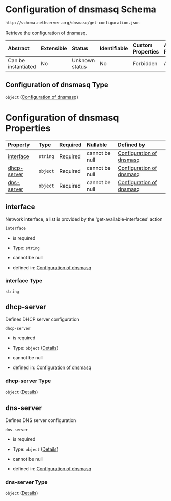# Configuration of dnsmasq Schema

```txt
http://schema.nethserver.org/dnsmasq/get-configuration.json
```

Retrieve the configuration of dnsmasq.

| Abstract            | Extensible | Status         | Identifiable | Custom Properties | Additional Properties | Access Restrictions | Defined In                                                                      |
| :------------------ | :--------- | :------------- | :----------- | :---------------- | :-------------------- | :------------------ | :------------------------------------------------------------------------------ |
| Can be instantiated | No         | Unknown status | No           | Forbidden         | Allowed               | none                | [get-configuration.json](dnsmasq/get-configuration.json "open original schema") |

## Configuration of dnsmasq Type

`object` ([Configuration of dnsmasq](get-configuration.md))

# Configuration of dnsmasq Properties

| Property                    | Type     | Required | Nullable       | Defined by                                                                                                                                                    |
| :-------------------------- | :------- | :------- | :------------- | :------------------------------------------------------------------------------------------------------------------------------------------------------------ |
| [interface](#interface)     | `string` | Required | cannot be null | [Configuration of dnsmasq](get-configuration-properties-interface.md "http://schema.nethserver.org/dnsmasq/get-configuration.json#/properties/interface")     |
| [dhcp-server](#dhcp-server) | `object` | Required | cannot be null | [Configuration of dnsmasq](get-configuration-properties-dhcp-server.md "http://schema.nethserver.org/dnsmasq/get-configuration.json#/properties/dhcp-server") |
| [dns-server](#dns-server)   | `object` | Required | cannot be null | [Configuration of dnsmasq](get-configuration-properties-dns-server.md "http://schema.nethserver.org/dnsmasq/get-configuration.json#/properties/dns-server")   |

## interface

Network interface, a list is provided by the 'get-available-interfaces' action

`interface`

*   is required

*   Type: `string`

*   cannot be null

*   defined in: [Configuration of dnsmasq](get-configuration-properties-interface.md "http://schema.nethserver.org/dnsmasq/get-configuration.json#/properties/interface")

### interface Type

`string`

## dhcp-server

Defines DHCP server configuration

`dhcp-server`

*   is required

*   Type: `object` ([Details](get-configuration-properties-dhcp-server.md))

*   cannot be null

*   defined in: [Configuration of dnsmasq](get-configuration-properties-dhcp-server.md "http://schema.nethserver.org/dnsmasq/get-configuration.json#/properties/dhcp-server")

### dhcp-server Type

`object` ([Details](get-configuration-properties-dhcp-server.md))

## dns-server

Defines DNS server configuration

`dns-server`

*   is required

*   Type: `object` ([Details](get-configuration-properties-dns-server.md))

*   cannot be null

*   defined in: [Configuration of dnsmasq](get-configuration-properties-dns-server.md "http://schema.nethserver.org/dnsmasq/get-configuration.json#/properties/dns-server")

### dns-server Type

`object` ([Details](get-configuration-properties-dns-server.md))
